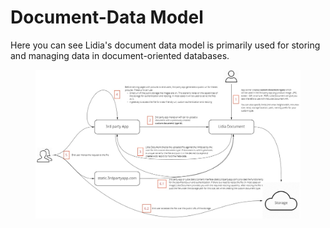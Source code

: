 # Document-Data Model

Here you can see Lidia's document data model is primarily used for storing and managing data in document-oriented databases.

<figure><img src="../../../.gitbook/assets/Lidia Document - Data Model.jpg" alt=""><figcaption></figcaption></figure>

